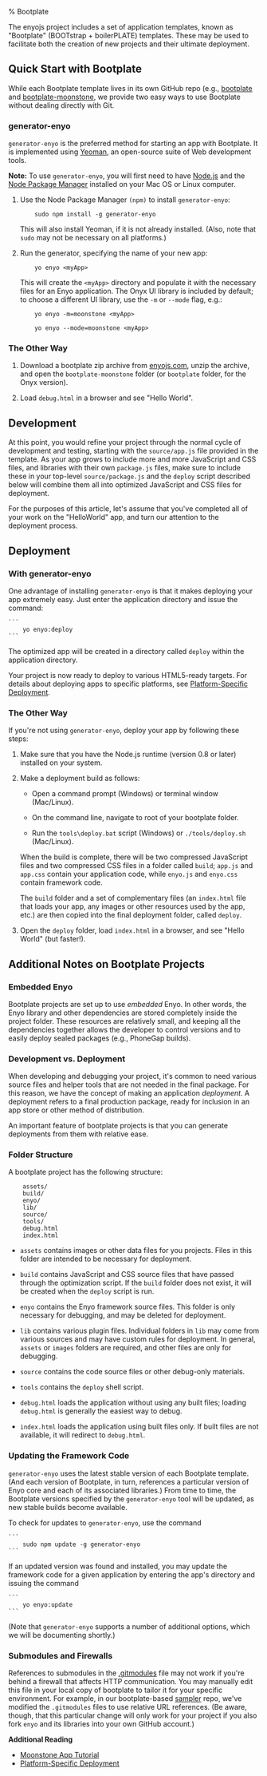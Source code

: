 % Bootplate

The enyojs project includes a set of application templates, known as "Bootplate"
(BOOTstrap + boilerPLATE) templates.  These may be used to facilitate both the
creation of new projects and their ultimate deployment.

## Quick Start with Bootplate

While each Bootplate template lives in its own GitHub repo (e.g.,
[bootplate](https://github.com/enyojs/bootplate) and
[bootplate-moonstone](https://github.com/enyojs/bootplate-moonstone), we provide
two easy ways to use Bootplate without dealing directly with Git.

### generator-enyo

`generator-enyo` is the preferred method for starting an app with Bootplate.  It
is implemented using [Yeoman](http://yeoman.io/), an open-source suite of Web
development tools.

**Note:** To use `generator-enyo`, you will first need to have
[Node.js](http://nodejs.org) and the [Node Package Manager](https://npmjs.org)
installed on your Mac OS or Linux computer.

1. Use the Node Package Manager `(npm)` to install `generator-enyo`:

	```
		sudo npm install -g generator-enyo
	```

    This will also install Yeoman, if it is not already installed.  (Also, note
    that `sudo` may not be necessary on all platforms.)

2. Run the generator, specifying the name of your new app:

	```
		yo enyo <myApp>
	```

    This will create the `<myApp>` directory and populate it with the necessary
    files for an Enyo application.  The Onyx UI library is included by default;
    to choose a different UI library, use the `-m` or `--mode` flag, e.g.:

	```
		yo enyo -m=moonstone <myApp>

		yo enyo --mode=moonstone <myApp>
	```

### The Other Way

1. Download a bootplate zip archive from
    [enyojs.com](http://enyojs.com/get-enyo/), unzip the archive, and open the
    `bootplate-moonstone` folder (or `bootplate` folder, for the Onyx version).

2. Load `debug.html` in a browser and see "Hello World".

## Development

At this point, you would refine your project through the normal cycle of
development and testing, starting with the `source/app.js` file provided in the
template.  As your app grows to include more and more JavaScript and CSS files,
and libraries with their own `package.js` files, make sure to include these in
your top-level `source/package.js` and the `deploy` script described below will
combine them all into optimized JavaScript and CSS files for deployment.

For the purposes of this article, let's assume that you've completed all of your
work on the "HelloWorld" app, and turn our attention to the deployment process.

## Deployment

### With generator-enyo

One advantage of installing `generator-enyo` is that it makes deploying your app
extremely easy.  Just enter the application directory and issue the command:

	```
		yo enyo:deploy
	```

The optimized app will be created in a directory called `deploy` within the
application directory.

Your project is now ready to deploy to various HTML5-ready targets.  For details
about deploying apps to specific platforms, see [Platform-Specific
Deployment](../deploying-apps/platform-specific-deployment.html).

### The Other Way

If you're not using `generator-enyo`, deploy your app by following these steps:

1. Make sure that you have the Node.js runtime (version 0.8 or later) installed
    on your system.

2. Make a deployment build as follows:

    * Open a command prompt (Windows) or terminal window (Mac/Linux).

    * On the command line, navigate to root of your bootplate folder.

    * Run the `tools\deploy.bat` script (Windows) or `./tools/deploy.sh`
        (Mac/Linux).

    When the build is complete, there will be two compressed JavaScript files
    and two compressed CSS files in a folder called `build`; `app.js` and
    `app.css` contain your application code, while `enyo.js` and `enyo.css`
    contain framework code.

    The `build` folder and a set of complementary files (an `index.html` file
    that loads your app, any images or other resources used by the app, etc.)
    are then copied into the final deployment folder, called `deploy`.

3. Open the `deploy` folder, load `index.html` in a browser, and see "Hello
    World" (but faster!).

## Additional Notes on Bootplate Projects

### Embedded Enyo

Bootplate projects are set up to use _embedded_ Enyo.  In other words, the Enyo
library and other dependencies are stored completely inside the project folder.
These resources are relatively small, and keeping all the dependencies together
allows the developer to control versions and to easily deploy sealed packages
(e.g., PhoneGap builds).

### Development vs. Deployment

When developing and debugging your project, it's common to need various source
files and helper tools that are not needed in the final package.  For this
reason, we have the concept of making an application _deployment_.   A
deployment refers to a final production package, ready for inclusion in an app
store or other method of distribution.

An important feature of bootplate projects is that you can generate deployments
from them with relative ease.

### Folder Structure

A bootplate project has the following structure:

```
	assets/
	build/
	enyo/
	lib/
	source/
	tools/
	debug.html
	index.html
```

* `assets` contains images or other data files for you projects. Files in this
    folder are intended to be necessary for deployment.

* `build` contains JavaScript and CSS source files that have passed through the
    optimization script.  If the `build` folder does not exist, it will be
    created when the `deploy` script is run.

* `enyo` contains the Enyo framework source files.  This folder is only
    necessary for debugging, and may be deleted for deployment.

* `lib` contains various plugin files.  Individual folders in `lib` may come
    from various sources and may have custom rules for deployment.  In general,
    `assets` or `images` folders are required, and other files are only for
    debugging.

* `source` contains the code source files or other debug-only materials.

* `tools` contains the `deploy` shell script.

* `debug.html` loads the application without using any built files; loading
    `debug.html` is generally the easiest way to debug.

* `index.html` loads the application using built files only.  If built files are
    not available, it will redirect to `debug.html`.

### Updating the Framework Code

`generator-enyo` uses the latest stable version of each Bootplate template.
(And each version of Bootplate, in turn, references a particular version of Enyo
core and each of its associated libraries.)  From time to time, the Bootplate
versions specified by the `generator-enyo` tool will be updated, as new stable
builds become available.

To check for updates to `generator-enyo`, use the command

	```
		sudo npm update -g generator-enyo
	```

If an updated version was found and installed, you may update the framework code
for a given application by entering the app's directory and issuing the command

	```
		yo enyo:update
	```

(Note that `generator-enyo` supports a number of additional options, which we
will be documenting shortly.)

### Submodules and Firewalls

References to submodules in the
[.gitmodules](https://github.com/enyojs/bootplate-moonstone/blob/master/.gitmodules)
file may not work if you're behind a firewall that affects HTTP communication.
You may manually edit this file in your local copy of bootplate to tailor it for
your specific environment.  For example, in our bootplate-based
[sampler](https://github.com/enyojs/sampler) repo, we've modified the
`.gitmodules` files to use relative URL references.  (Be aware, though, that
this particular change will only work for your project if you also fork `enyo`
and its libraries into your own GitHub account.)

**Additional Reading**

* [Moonstone App Tutorial](moonstone-app-tutorial.html)
* [Platform-Specific Deployment](../deploying-apps/platform-specific-deployment.html)
